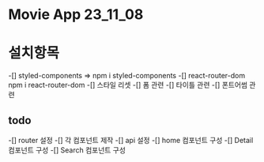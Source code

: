 # Movie App 23_11_08

# 설치항목

-[] styled-components
=> npm i styled-components
-[] react-router-dom
npm i react-router-dom
-[] 스타일 리셋
-[] 폼 관련
-[] 타이틀 관련
-[] 폰트어썸 관련

## todo

-[] router 설정
-[] 각 컴포넌트 제작
-[] api 설정
-[] home 컴포넌트 구성
-[] Detail 컴포넌트 구성
-[] Search 컴포넌트 구성
